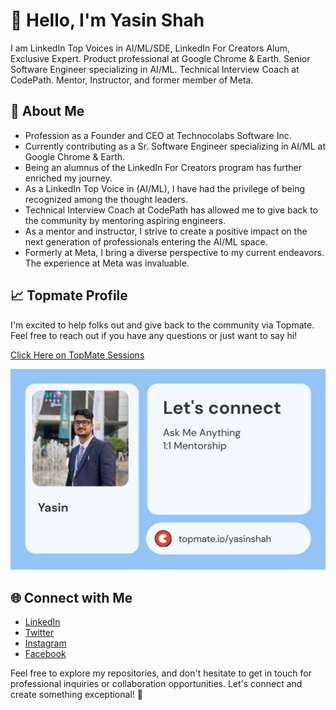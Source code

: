 # 👋 Hello, I'm Yasin Shah

I am LinkedIn Top Voices in AI/ML/SDE, LinkedIn For Creators Alum, Exclusive Expert. Product professional at Google Chrome & Earth. Senior Software Engineer specializing in AI/ML. Technical Interview Coach at CodePath. Mentor, Instructor, and former member of Meta.

## 🚀 About Me

- Profession as a Founder and CEO at Technocolabs Software Inc.
- Currently contributing as a Sr. Software Engineer specializing in AI/ML at Google Chrome & Earth.
- Being an alumnus of the LinkedIn For Creators program has further enriched my journey.
- As a LinkedIn Top Voice in (AI/ML), I have had the privilege of being recognized among the thought leaders.
- Technical Interview Coach at CodePath has allowed me to give back to the community by mentoring aspiring engineers.
- As a mentor and instructor, I strive to create a positive impact on the next generation of professionals entering the AI/ML space.
- Formerly at Meta, I bring a diverse perspective to my current endeavors. The experience at Meta was invaluable.

## 📈 Topmate Profile
I'm excited to help folks out and give back to the community via Topmate. Feel free to reach out if you have any questions or just want to say hi!

[Click Here on TopMate Sessions](https://topmate.io/yasinshah)

![Alt text](https://github.com/Yasin-Shah/Portfolio-Images/blob/main/featured-topmate%20(1).jpg)

## 🌐 Connect with Me

- [LinkedIn](https://www.linkedin.com/in/yasinshah9598/)
- [Twitter](https://twitter.com/yasinshah9598)
- [Instagram](https://www.instagram.com/imyasinshah)
- [Facebook](https://www.facebook.com/yasinshah9598)

Feel free to explore my repositories, and don't hesitate to get in touch for professional inquiries or collaboration opportunities. Let's connect and create something exceptional! 🚀

